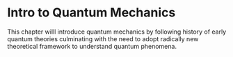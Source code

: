 # Intro to Quantum Mechanics

This chapter willl introduce quantum mechanics by following history of early quantum theories culminating with the need to adopt radically new theoretical framework to understand quantum phenomena.